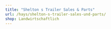 ```yaml
---
title: "Shelton s Trailer Sales & Parts"
url: /hays/shelton-s-trailer-sales-und-parts/
shop: Landwirtschaftlich
---
```

